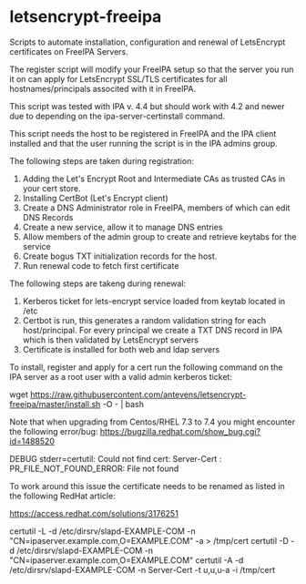 # letsencrypt-freeipa
Scripts to automate installation, configuration and renewal of LetsEncrypt certificates on FreeIPA Servers.

The register script will modify your FreeIPA setup so that the server you run
it on can apply for LetsEncrypt SSL/TLS certificates for all hostnames/principals
associted with it in FreeIPA.

This script was tested with IPA v. 4.4 but should work with 4.2 and newer due
to depending on the ipa-server-certinstall command.

This script needs the host to be registered in FreeIPA and the IPA client
installed and that the user running the script is in the IPA admins group.

The following steps are taken during registration:

1. Adding the Let's Encrypt Root and Intermediate CAs as trusted CAs in your cert store.
2. Installing CertBot (Let's Encrypt client)
3. Create a DNS Administrator role in FreeIPA, members of which can edit DNS Records
4. Create a new service, allow it to manage DNS entries
5. Allow members of the admin group to create and retrieve keytabs for the service
6. Create bogus TXT initialization records for the host.
7. Run renewal code to fetch first certificate

The following steps are takeng during renewal:

1. Kerberos ticket for lets-encrypt service loaded from keytab located in /etc
2. Certbot is run, this generates a random validation string for each
   host/principal. For every principal we create a TXT DNS record in IPA which
   is then validated by LetsEncrypt servers
3. Certificate is installed for both web and ldap servers


To install, register and apply for a cert run the following command on the IPA
server as a root user with a valid admin kerberos ticket:

wget https://raw.githubusercontent.com/antevens/letsencrypt-freeipa/master/install.sh -O - | bash

Note that when upgrading from Centos/RHEL 7.3 to 7.4 you might encounter the
following error/bug: https://bugzilla.redhat.com/show_bug.cgi?id=1488520

DEBUG stderr=certutil: Could not find cert: Server-Cert
: PR_FILE_NOT_FOUND_ERROR: File not found

To work around this issue the certificate needs to be renamed as listed in the
following RedHat article:

https://access.redhat.com/solutions/3176251

certutil -L -d /etc/dirsrv/slapd-EXAMPLE-COM -n
"CN=ipaserver.example.com,O=EXAMPLE.COM" -a > /tmp/cert
certutil -D -d /etc/dirsrv/slapd-EXAMPLE-COM -n
"CN=ipaserver.example.com,O=EXAMPLE.COM"
certutil -A -d /etc/dirsrv/slapd-EXAMPLE-COM -n Server-Cert -t u,u,u-a -i
/tmp/cert
